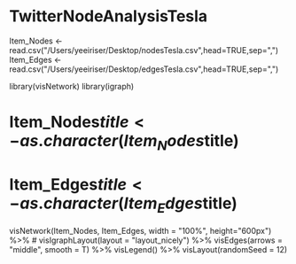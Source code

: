 # TwitterNodeAnalysisTesla

Item_Nodes <- read.csv("/Users/yeeiriser/Desktop/nodesTesla.csv",head=TRUE,sep=",")
Item_Edges <- read.csv("/Users/yeeiriser/Desktop/edgesTesla.csv",head=TRUE,sep=",")

library(visNetwork)
library(igraph)
# Item_Nodes$title <- as.character(Item_Nodes$title)
# Item_Edges$title <- as.character(Item_Edges$title)

visNetwork(Item_Nodes, Item_Edges, width = "100%", height="600px")  %>%
    # visIgraphLayout(layout = "layout_nicely") %>%
    visEdges(arrows = "middle", smooth = T) %>%
    visLegend() %>%
    visLayout(randomSeed = 12) 
